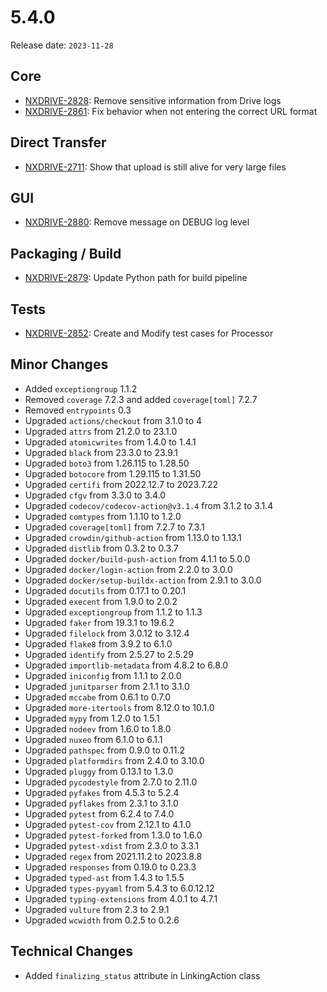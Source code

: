 # 5.4.0

Release date: `2023-11-28`

## Core

- [NXDRIVE-2828](https://jira.nuxeo.com/browse/NXDRIVE-2828): Remove sensitive information from Drive logs
- [NXDRIVE-2861](https://jira.nuxeo.com/browse/NXDRIVE-2861): Fix behavior when not entering the correct URL format

## Direct Transfer

- [NXDRIVE-2711](https://jira.nuxeo.com/browse/NXDRIVE-2711): Show that upload is still alive for very large files

## GUI

- [NXDRIVE-2880](https://jira.nuxeo.com/browse/NXDRIVE-2880): Remove message on DEBUG log level

## Packaging / Build

- [NXDRIVE-2879](https://jira.nuxeo.com/browse/NXDRIVE-2879): Update Python path for build pipeline

## Tests

- [NXDRIVE-2852](https://jira.nuxeo.com/browse/NXDRIVE-2852): Create and Modify test cases for Processor

## Minor Changes

- Added    `exceptiongroup` 1.1.2
- Removed  `coverage` 7.2.3 and added `coverage[toml]` 7.2.7
- Removed  `entrypoints` 0.3
- Upgraded `actions/checkout` from 3.1.0 to 4
- Upgraded `attrs` from 21.2.0 to 23.1.0
- Upgraded `atomicwrites` from 1.4.0 to 1.4.1
- Upgraded `black` from 23.3.0 to 23.9.1
- Upgraded `boto3` from 1.26.115 to 1.28.50
- Upgraded `botocore` from 1.29.115 to 1.31.50
- Upgraded `certifi` from 2022.12.7 to 2023.7.22
- Upgraded `cfgv` from 3.3.0 to 3.4.0
- Upgraded `codecov/codecov-action@v3.1.4` from 3.1.2 to 3.1.4
- Upgraded `comtypes` from 1.1.10 to 1.2.0
- Upgraded `coverage[toml]` from 7.2.7 to 7.3.1
- Upgraded `crowdin/github-action` from 1.13.0 to 1.13.1
- Upgraded `distlib` from 0.3.2 to 0.3.7
- Upgraded `docker/build-push-action` from 4.1.1 to 5.0.0
- Upgraded `docker/login-action` from 2.2.0 to 3.0.0
- Upgraded `docker/setup-buildx-action` from 2.9.1 to 3.0.0
- Upgraded `docutils` from 0.17.1 to 0.20.1
- Upgraded `execent` from 1.9.0 to 2.0.2
- Upgraded `exceptiongroup` from 1.1.2 to 1.1.3
- Upgraded `faker` from 19.3.1 to 19.6.2
- Upgraded `filelock` from 3.0.12 to 3.12.4
- Upgraded `flake8` from 3.9.2 to 6.1.0
- Upgraded `identify` from 2.5.27 to 2.5.29
- Upgraded `importlib-metadata` from 4.8.2 to 6.8.0
- Upgraded `iniconfig` from 1.1.1 to 2.0.0
- Upgraded `junitparser` from 2.1.1 to 3.1.0
- Upgraded `mccabe` from 0.6.1 to 0.7.0
- Upgraded `more-itertools` from 8.12.0 to 10.1.0
- Upgraded `mypy` from 1.2.0 to 1.5.1
- Upgraded `nodeev` from 1.6.0 to 1.8.0
- Upgraded `nuxeo` from 6.1.0 to 6.1.1
- Upgraded `pathspec` from 0.9.0 to 0.11.2
- Upgraded `platformdirs` from 2.4.0 to 3.10.0
- Upgraded `pluggy` from 0.13.1 to 1.3.0
- Upgraded `pycodestyle` from 2.7.0 to 2.11.0
- Upgraded `pyfakes` from 4.5.3 to 5.2.4
- Upgraded `pyflakes` from 2.3.1 to 3.1.0
- Upgraded `pytest` from 6.2.4 to 7.4.0
- Upgraded `pytest-cov` from 2.12.1 to 4.1.0
- Upgraded `pytest-forked` from 1.3.0 to 1.6.0
- Upgraded `pytest-xdist` from 2.3.0 to 3.3.1
- Upgraded `regex` from 2021.11.2 to 2023.8.8
- Upgraded `responses` from 0.19.0 to 0.23.3
- Upgraded `typed-ast` from 1.4.3 to 1.5.5
- Upgraded `types-pyyaml` from 5.4.3 to 6.0.12.12
- Upgraded `typing-extensions` from 4.0.1 to 4.7.1
- Upgraded `vulture` from 2.3 to 2.9.1
- Upgraded `wcwidth` from 0.2.5 to 0.2.6

## Technical Changes

- Added `finalizing_status` attribute in LinkingAction class
